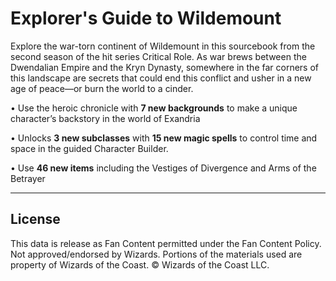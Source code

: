 # Explorer's Guide to Wildemount

Explore the war-torn continent of Wildemount in this sourcebook from the second season of the hit series Critical Role. As war brews between the Dwendalian Empire and the Kryn Dynasty, somewhere in the far corners of this landscape are secrets that could end this conflict and usher in a new age of peace—or burn the world to a cinder.

• Use the heroic chronicle with **7 new backgrounds** to make a unique character’s backstory in the world of Exandria

• Unlocks **3 new subclasses** with **15 new magic spells** to control time and space in the guided Character Builder.

• Use **46 new items** including the Vestiges of Divergence and Arms of the Betrayer 

---

## License

This data is release as Fan Content permitted under the Fan Content Policy. Not approved/endorsed by Wizards. Portions of the materials used are property of Wizards of the Coast. © Wizards of the Coast LLC.
